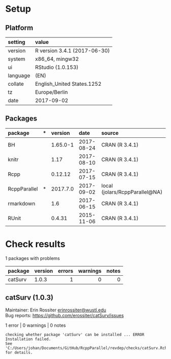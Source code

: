 # Setup

## Platform

|setting  |value                        |
|:--------|:----------------------------|
|version  |R version 3.4.1 (2017-06-30) |
|system   |x86_64, mingw32              |
|ui       |RStudio (1.0.153)            |
|language |(EN)                         |
|collate  |English_United States.1252   |
|tz       |Europe/Berlin                |
|date     |2017-09-02                   |

## Packages

|package      |*  |version  |date       |source                         |
|:------------|:--|:--------|:----------|:------------------------------|
|BH           |   |1.65.0-1 |2017-08-24 |CRAN (R 3.4.1)                 |
|knitr        |   |1.17     |2017-08-10 |CRAN (R 3.4.1)                 |
|Rcpp         |   |0.12.12  |2017-07-15 |CRAN (R 3.4.1)                 |
|RcppParallel |*  |2017.7.0 |2017-09-02 |local (jolars/RcppParallel@NA) |
|rmarkdown    |   |1.6      |2017-06-15 |CRAN (R 3.4.1)                 |
|RUnit        |   |0.4.31   |2015-11-06 |CRAN (R 3.4.1)                 |

# Check results

1 packages with problems

|package |version | errors| warnings| notes|
|:-------|:-------|------:|--------:|-----:|
|catSurv |1.0.3   |      1|        0|     0|

## catSurv (1.0.3)
Maintainer: Erin Rossiter <erinrossiter@wustl.edu>  
Bug reports: https://github.com/erossiter/catSurv/issues

1 error  | 0 warnings | 0 notes

```
checking whether package 'catSurv' can be installed ... ERROR
Installation failed.
See 'C:/Users/johan/Documents/GitHub/RcppParallel/revdep/checks/catSurv.Rcheck/00install.out' for details.
```

